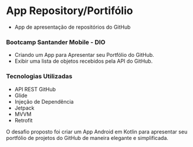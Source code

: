 # App Repository/Portifólio
 - App de apresentação de repositórios do GitHub
 
 ### Bootcamp Santander Mobile - DIO
 
 - Criando um App para Apresentar seu Portfólio do GitHub.
 - Exibir uma lista de objetos recebidos pela API do GitHub.

### Tecnologias Utilizadas
 - API REST GitHub
 - Glide
 - Injeção de Dependência
 - Jetpack
 - MVVM
 - Retrofit
 
O desafio proposto foi criar um App Android em Kotlin para apresentar seu portfólio de projetos do GitHub de maneira elegante e simplificada.
